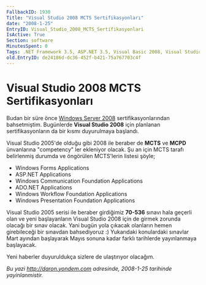```yaml
---
FallbackID: 1930
Title: "Visual Studio 2008 MCTS Sertifikasyonları"
date: "2008-1-25"
EntryID: Visual_Studio_2008_MCTS_Sertifikasyonlari
IsActive: True
Section: software
MinutesSpent: 0
Tags: .NET Framework 3.5, ASP.NET 3.5, Visual Basic 2008, Visual Studio 2008, WCF, WPF, Visual Basic .NET, ASP.NET
old.EntryID: de24186d-dc36-452f-b421-75a767703c4f
---
```

# Visual Studio 2008 MCTS Sertifikasyonları
Budan bir süre önce [Windows Server
2008](http://daron.yondem.com/tr/post/1ad17d05-0f1c-4cea-affc-01b15cde28a2)
sertifikasyonlarından bahsetmiştim. Bugünlerde **Visual Studio 2008**
için planlanan sertifikasyonların da bir kısmı duyurulmaya başlandı.

Visual Studio 2005'de olduğu gibi 2008 ile beraber de **MCTS** ve
**MCPD** ünvanlarına "competency" ler ekleniyor olacak. Şu an için MCTS
tarafı belirlenmiş durumda ve öngörülen MCTS'lerin listesi şöyle;

-   Windows Forms Applications
-   ASP.NET Applications
-   Windows Communication Foundation Applications
-   ADO.NET Applications
-   Windows Workflow Foundation Applications
-   Windows Presentation Foundation Applications

Visual Studio 2005 serisi ile beraber girdiğimiz **70-536** sınavı hala
geçerli olan ve yeni başlayanların Visual Studio 2008 için de girmek
zorunda olacağı bir sınav olacak. Yani bugün yola çıkacak olanların
hemen girebileceği bir sınavdan bahsediyoruz :) Yukarıdaki konulardaki
sınavlar Mart ayından başlayarak Mayıs sonuna kadar farklı tarihlerde
yayınlanmaya başlayacak.

Yeni haberler duyuruldukça sizlere de ulaştırıyor olacağım.



*Bu yazi http://daron.yondem.com adresinde, 2008-1-25 tarihinde yayinlanmistir.*
